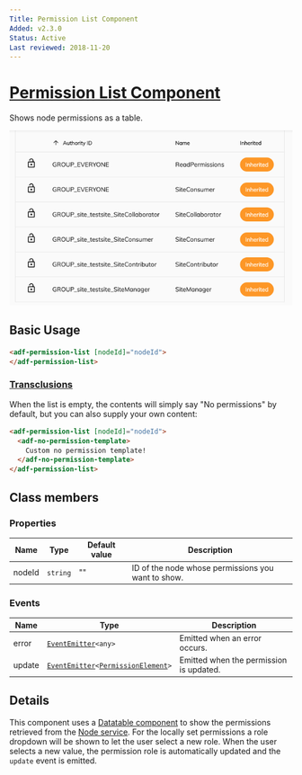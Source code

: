 ```yaml
---
Title: Permission List Component
Added: v2.3.0
Status: Active
Last reviewed: 2018-11-20
---
```


# [Permission List Component](../../../lib/content-services/src/lib/permission-manager/components/permission-list/permission-list.component.ts "Defined in permission-list.component.ts")

Shows node permissions as a table.

![Permission List](../../docassets/images/adf-permission-list.png)

## Basic Usage

```html
<adf-permission-list [nodeId]="nodeId">
</adf-permission-list>
```

### [Transclusions](../../user-guide/transclusion.md)

When the list is empty, the contents will simply say "No permissions" by default,
but you can also supply your own content:

```html
<adf-permission-list [nodeId]="nodeId">
  <adf-no-permission-template>
    Custom no permission template!
  </adf-no-permission-template>
</adf-permission-list>
```

## Class members

### Properties

| Name | Type | Default value | Description |
| ---- | ---- | ------------- | ----------- |
| nodeId | `string` | "" | ID of the node whose permissions you want to show. |

### Events

| Name | Type | Description |
| ---- | ---- | ----------- |
| error | [`EventEmitter`](https://angular.io/api/core/EventEmitter)`<any>` | Emitted when an error occurs. |
| update | [`EventEmitter`](https://angular.io/api/core/EventEmitter)`<`[`PermissionElement`](https://github.com/Alfresco/alfresco-js-api/blob/develop/src/api/content-rest-api/docs/PermissionElement.md)`>` | Emitted when the permission is updated. |

## Details

This component uses a [Datatable component](../../core/components/datatable.component.md) to show the
permissions retrieved from the [Node service](../../core/services/node.service.md).
For the locally set permissions a role dropdown will be shown to let the user select a new role.
When the user selects a new value, the permission role is automatically updated and the `update` event is emitted.
